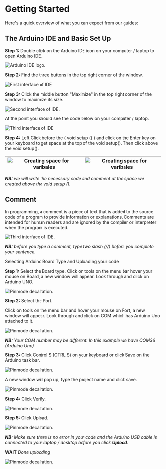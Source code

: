 # Getting Started
Here's a quick overview of what you can expect from our guides:

## The Arduino IDE and Basic Set Up
**Step 1:** Double click on the Arduino IDE icon on your computer / laptop to open Arduino IDE.

![Arduino IDE logo](assets/Arduino_IDE.png).

**Step 2:** Find the three buttons in the top right corner of the window.

![First interface of IDE](assets/first_arduino_interface.png)

**Step 3:** Click the middle button "Maximize" in the top right corner of the window to maximize its size.

![Second interface of IDE](assets/second_interface.png).

At the point you should see the code below on your computer / laptop.

![Third interface of IDE](assets/third_interface.png)

**Step 4:** Left Click before the ( void setup () ) and click on the Enter key on your keyboard to get space at the top of the void setup(). Then click above the void setup().

|![Creating space for varibales](assets/creating_space_1.png) | ![Creating space for varibales](assets/creating_space_2.png) |
|----------------------------------|----------------------------------|

_**NB:** we will write the necessary code and comment at the space we created above the void setup ()._

## Comment
In programming, a comment is a piece of text that is added to the source code of a program to provide information or explanations. Comments are intended for human readers and are ignored by the compiler or interpreter when the program is executed.

![Third interface of IDE](assets/comment.png).

_**NB:** before you type a comment, type two slash (//) before you complete your sentence._

<summary> Selecting Arduino Board Type and Uploading your code</summary>

**Step 1:** Select the Board type. 
Click on tools on the menu bar hover your mouse on Board, a new window will appear. Look through and click on Arduino UNO.

![Pinmode decalration](assets/select_board.png).

**Step 2:** Select the Port.

Click on tools on the menu bar and hover your mouse on Port, a new window will appear. Look through and click on COM which has Arduino Uno  attached to it.

![Pinmode decalration](assets/select_port.png).

_**NB:** Your COM number may be different. In this example we have COM36 (Arduino Uno)_

**Step 3:**  Click Control S (CTRL S) on your keyboard or click Save on the Arduino task bar.

![Pinmode decalration](assets/saving.png).

A new window will pop up, type the project name and click save.

![Pinmode decalration](assets/saving_2.png).

**Step 4:** Click Verify. 

![Pinmode decalration](assets/verify.png).

**Step 5:** Click Upload. 

![Pinmode decalration](assets/upload.png).

_**NB:** Make sure there is no error in your code and the Arduino USB cable is connected to your laptop / desktop before you click **Upload**._

**WAIT** _Done uploading_

![Pinmode decalration](assets/done.png).
